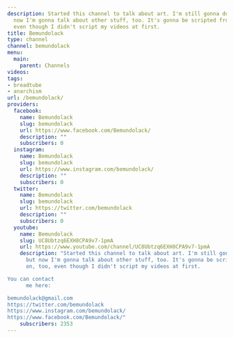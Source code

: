 ```yaml
---
description: Started this channel to talk about art. I'm still gonna do that, but
  now I'm gonna talk about other stuff, too. It's gonna be scripted from now on, too,
  even though I didn't script my videos at first.
title: Bemundolack
type: channel
channel: bemundolack
menu:
  main:
    parent: Channels
videos:
tags:
- breadtube
- anarchism
url: /bemundolack/
providers:
  facebook:
    name: Bemundolack
    slug: bemundolack
    url: https://www.facebook.com/Bemundolack/
    description: ""
    subscribers: 0
  instagram:
    name: Bemundolack
    slug: bemundolack
    url: https://www.instagram.com/bemundolack/
    description: ""
    subscribers: 0
  twitter:
    name: Bemundolack
    slug: bemundolack
    url: https://twitter.com/bemundolack
    description: ""
    subscribers: 0
  youtube:
    name: Bemundolack
    slug: UC8Ubtzq6EXH8CPA9v7-1pmA
    url: https://www.youtube.com/channel/UC8Ubtzq6EXH8CPA9v7-1pmA
    description: "Started this channel to talk about art. I'm still gonna do that,
      but now I'm gonna talk about other stuff, too. It's gonna be scripted from now
      on, too, even though I didn't script my videos at first.

You can contact
      me here:

bemundolack@gmail.com
https://twitter.com/bemundolack
https://www.instagram.com/bemundolack/
https://www.facebook.com/Bemundolack/"
    subscribers: 2353
---
```

